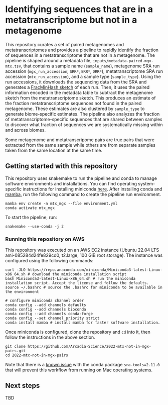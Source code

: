 # Identifying sequences that are in a metatranscriptome but not in a metagenome

This repository curates a set of paired metagenomes and metatranscriptomes and provides a pipeline to rapidly identify the fraction of sequences in a metatranscriptome that are not in a metagenome.
The pipeline is shaped around a metadata file, `inputs/metadata-paired-mgx-mtx.tsv`, that contains a sample name (`sample_name`), metagenome SRA run accession (`mgx_run_accession`; `SRR*`, `ERR*`, `DRR*`), metatranscriptome SRA run accession (`mtx_run_accession`), and a sample type (`sample_type`).
Using the run accessions, it downloads the sequencing data from the SRA and generates a [FracMinHash sketch](https://www.biorxiv.org/content/10.1101/2022.01.11.475838v2.abstract) of each run.
Then, it uses the paired information encoded in the metadata table to subtract the metagenome sketch from the metatranscriptome sketch.
This produces an estimate of the fraction metatranscriptome sequences not found in the paired metagenome.
These estimates are also clustered by `sample_type` to generate biome-specific estimates.
The pipeline also analyzes the fraction of metatranscriptome-specific sequences that are shared between samples to discover what fraction of sequences we are systematically missing within and across biomes.

Some metagenome and metatranscripome pairs are true pairs that were extracted from the same sample while others are from separate samples taken from the same location at the same time.

## Getting started with this repository

This repository uses snakemake to run the pipeline and conda to manage software environments and installations.
You can find operating system-specific instructions for installing miniconda [here](https://docs.conda.io/en/latest/miniconda.html).
After installing conda and [mamba](https://mamba.readthedocs.io/en/latest/), run the following command to create the pipeline run environment.

```
mamba env create -n mtx_mgx --file environment.yml
conda activate mtx_mgx
```

To start the pipeline, run:
```
snakemake --use-conda -j 2
```

### Running this repository on AWS

This repository was executed on an AWS EC2 instance (Ubuntu 22.04 LTS ami-085284d24fe829cd0, t2.large, 100 GiB root storage).
The instance was configured using the following commands:

```
curl -JLO https://repo.anaconda.com/miniconda/Miniconda3-latest-Linux-x86_64.sh # download the miniconda installation script
bash Miniconda3-latest-Linux-x86_64.sh # run the miniconda installation script. Accept the license and follow the defaults.
source ~/.bashrc # source the .bashrc for miniconda to be available in the environment

# configure miniconda channel order
conda config --add channels defaults 
conda config --add channels bioconda
conda config --add channels conda-forge
conda config --set channel_priority strict
conda install mamba # install mamba for faster software installation.
```

Once miniconda is configured, clone the repository and `cd` into it, then follow the instructions in the above section.
```
git clone https://github.com/Arcadia-Science/2022-mtx-not-in-mgx-pairs.git
cd 2022-mtx-not-in-mgx-pairs
```

Note that there is a [known issue](https://github.com/ncbi/sra-tools/issues/645) with the conda package `sra-tools=2.11.0` that will prevent this workflow from running on Mac operating systems. 

## Next steps

TBD
